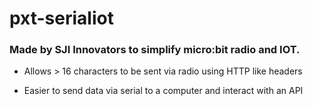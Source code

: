 # pxt-serialiot
### Made by SJI Innovators to simplify micro:bit radio and IOT.

- Allows > 16 characters to be sent via radio using HTTP like headers

- Easier to send data via serial to a computer and interact with an API
